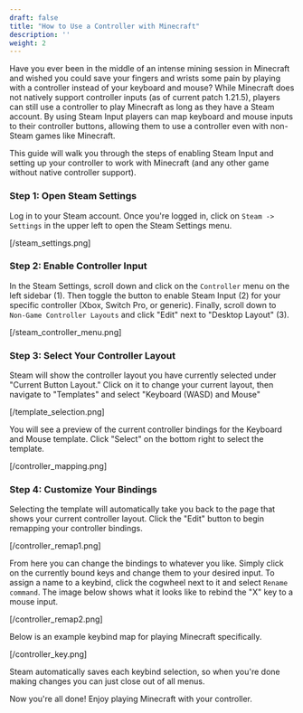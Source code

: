 ```yaml
---
draft: false
title: "How to Use a Controller with Minecraft"
description: ''
weight: 2
---
```


Have you ever been in the middle of an intense mining session in Minecraft and wished you could save your fingers and wrists some pain by playing with a controller instead of your keyboard and mouse? While Minecraft does not natively support controller inputs (as of current patch 1.21.5), players can still use a controller to play Minecraft as long as they have a Steam account. By using Steam Input players can map keyboard and mouse inputs to their controller buttons, allowing them to use a controller even with non-Steam games like Minecraft.

This guide will walk you through the steps of enabling Steam Input and setting up your controller to work with Minecraft (and any other game without native controller support).

### Step 1: Open Steam Settings

Log in to your Steam account. Once you're logged in, click on `Steam -> Settings` in the upper left to open the Steam Settings menu.

[/steam_settings.png]

### Step 2: Enable Controller Input

In the Steam Settings, scroll down and click on the `Controller` menu on the left sidebar (1). Then toggle the button to enable Steam Input (2) for your specific controller (Xbox, Switch Pro, or generic). Finally, scroll down to `Non-Game Controller Layouts` and click "Edit" next to "Desktop Layout" (3).

[/steam_controller_menu.png]

### Step 3: Select Your Controller Layout

Steam will show the controller layout you have currently selected under "Current Button Layout." Click on it to change your current layout, then navigate to "Templates" and select "Keyboard (WASD) and Mouse"

[/template_selection.png]

You will see a preview of the current controller bindings for the Keyboard and Mouse template. Click "Select" on the bottom right to select the template.

[/controller_mapping.png]

### Step 4: Customize Your Bindings

Selecting the template will automatically take you back to the page that shows your current controller layout. Click the "Edit" button to begin remapping your controller bindings.

[/controller_remap1.png]

From here you can change the bindings to whatever you like. Simply click on the currently bound keys and change them to your desired input. To assign a name to a keybind, click the cogwheel next to it and select `Rename command`. The image below shows what it looks like to rebind the "X" key to a mouse input.

[/controller_remap2.png]

Below is an example keybind map for playing Minecraft specifically.

[/controller_key.png]

Steam automatically saves each keybind selection, so when you're done making changes you can just close out of all menus.

Now you're all done! Enjoy playing Minecraft with your controller.
